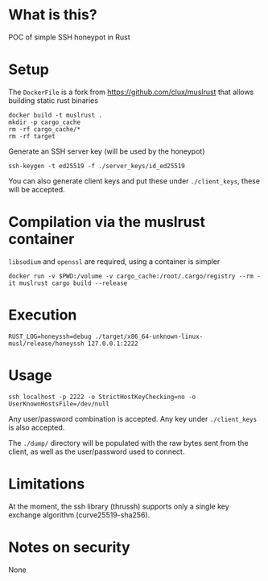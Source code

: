 # What is this?
POC of simple SSH honeypot in Rust

# Setup

The `DockerFile` is a fork from https://github.com/clux/muslrust that allows building static rust binaries

```
docker build -t muslrust .
mkdir -p cargo_cache
rm -rf cargo_cache/*
rm -rf target
```

Generate an SSH server key (will be used by the honeypot)
```
ssh-keygen -t ed25519 -f ./server_keys/id_ed25519
```

You can also generate client keys and put these under `./client_keys`, these will be accepted.

# Compilation via the muslrust container
`libsodium` and `openssl` are required, using a container is simpler
```
docker run -v $PWD:/volume -v cargo_cache:/root/.cargo/registry --rm -it muslrust cargo build --release
```

# Execution
```
RUST_LOG=honeyssh=debug ./target/x86_64-unknown-linux-musl/release/honeyssh 127.0.0.1:2222
```

# Usage
```
ssh localhost -p 2222 -o StrictHostKeyChecking=no -o UserKnownHostsFile=/dev/null
```

Any user/password combination is accepted. Any key under `./client_keys` is also accepted.

The `./dump/` directory will be populated with the raw bytes sent from the client, as well as the user/password used to connect.

# Limitations
At the moment, the ssh library (thrussh) supports only a single key exchange algorithm (curve25519-sha256).

# Notes on security
None
